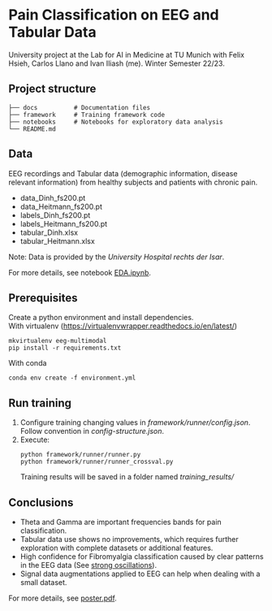 # Pain Classification on EEG and Tabular Data
University project at the Lab for AI in Medicine at TU Munich with Felix Hsieh, Carlos Llano and Ivan Iliash (me).
Winter Semester 22/23.

## Project structure

    ├── docs          # Documentation files
    ├── framework     # Training framework code
    ├── notebooks     # Notebooks for exploratory data analysis
    └── README.md

## Data
EEG recordings and Tabular data (demographic information, disease relevant information) from healthy subjects and patients
with chronic pain.
- data_Dinh_fs200.pt
- data_Heitmann_fs200.pt
- labels_Dinh_fs200.pt
- labels_Heitmann_fs200.pt
- tabular_Dinh.xlsx
- tabular_Heitmann.xlsx

Note: Data is provided by the _University Hospital rechts der Isar_.

For more details, see notebook [EDA.ipynb](notebooks/EDA.ipynb).

## Prerequisites
Create a python environment and install dependencies.  
With virtualenv (https://virtualenvwrapper.readthedocs.io/en/latest/)
```
mkvirtualenv eeg-multimodal
pip install -r requirements.txt
```
With conda
```
conda env create -f environment.yml
```
   
## Run training
1. Configure training changing values in _framework/runner/config.json_. Follow convention in _config-structure.json_.
2. Execute:
   ```
   python framework/runner/runner.py
   python framework/runner/runner_crossval.py
   ```
   Training results will be saved in a folder named _training_results/_


## Conclusions

* Theta and Gamma are important frequencies bands for pain classification.
* Tabular data use shows no improvements, which requires further exploration with complete datasets or additional features.
* High confidence for Fibromyalgia classification caused by clear patterns in the EEG data (See [strong oscillations](docs/avg-eeg-all-channels.png)).
* Signal data augmentations applied to EEG can help when dealing with a small dataset.

For more details, see [poster.pdf](docs/poster.pdf). 
